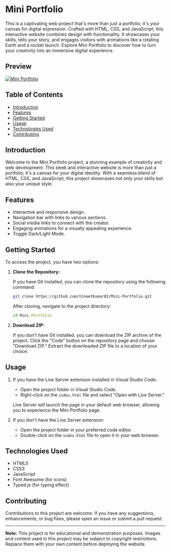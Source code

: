 # Mini Portfolio

This is a captivating web project that's more than just a portfolio; it's your canvas for digital expression. Crafted with HTML, CSS, and JavaScript, this interactive website combines design with functionality. It showcases your skills, tells your story, and engages visitors with animations like a rotating Earth and a rocket launch. Explore Mini Portfolio to discover how to turn your creativity into an immersive digital experience.

## Preview

[![Mini Portfolio](https://drive.google.com/uc?id=1MfzkxzlH_eD-fgmyt2Yz1LT-zd3r6qRt)](https://mini-portfolio-by-vineet.netlify.app/)


## Table of Contents

- [Introduction](#introduction)
- [Features](#features)
- [Getting Started](#getting-started)
- [Usage](#usage)
- [Technologies Used](#technologies-used)
- [Contributing](#contributing)

## Introduction

Welcome to the Mini Portfolio project, a stunning example of creativity and web development. This sleek and interactive website is more than just a portfolio; it's a canvas for your digital identity. With a seamless blend of HTML, CSS, and JavaScript, this project showcases not only your skills but also your unique style.


## Features

- Interactive and responsive design.
- Navigation bar with links to various sections.
- Social media links to connect with the creator.
- Engaging animations for a visually appealing experience.
- Toggle Dark/Light Mode.

## Getting Started

To access the project, you have two options:

1. **Clone the Repository:**

   If you have Git installed, you can clone the repository using the following command:
    
    ```bash
    git clone https://github.com/VineetKumar02/Mini-Portfolio.git
    ```

   After cloning, navigate to the project directory:

   ```cmd
   cd Mini-Portfolio
   ```

2. **Download ZIP:**

   If you don't have Git installed, you can download the ZIP archive of the project. Click the "Code" button on the repository page and choose "Download ZIP." Extract the downloaded ZIP file to a location of your choice.

## Usage

1. If you have the Live Server extension installed in Visual Studio Code:
   - Open the project folder in Visual Studio Code.
   - Right-click on the `index.html` file and select "Open with Live Server."

   Live Server will launch the page in your default web browser, allowing you to experience the Mini Portfolio page.

2. If you don't have the Live Server extension:
   - Open the project folder in your preferred code editor.
   - Double-click on the `index.html` file to open it in your web browser.

## Technologies Used

- HTML5
- CSS3
- JavaScript
- Font Awesome (for icons)
- Typed.js (for typing effect)

## Contributing

Contributions to this project are welcome. If you have any suggestions, enhancements, or bug fixes, please open an issue or submit a pull request.

---

**Note:** This project is for educational and demonstration purposes. Images and content used in this project may be subject to copyright restrictions. Replace them with your own content before deploying the website.
